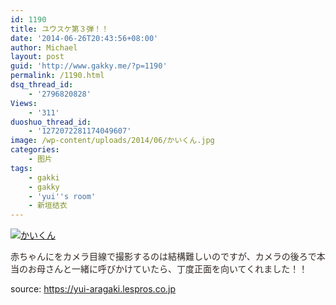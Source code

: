 ```yaml
---
id: 1190
title: ユウスケ第３弾！！
date: '2014-06-26T20:43:56+08:00'
author: Michael
layout: post
guid: 'http://www.gakky.me/?p=1190'
permalink: /1190.html
dsq_thread_id:
    - '2796820828'
Views:
    - '311'
duoshuo_thread_id:
    - '1272072281174049607'
image: /wp-content/uploads/2014/06/かいくん.jpg
categories:
    - 图片
tags:
    - gakki
    - gakky
    - 'yui''s room'
    - 新垣结衣
---
```


[![かいくん](http://www.yui-aragaki.org/wp-content/uploads/2014/06/かいくん.jpg)](http://www.yui-aragaki.org/wp-content/uploads/2014/06/かいくん.jpg "かいくん")

<span style="color: #302722;">赤ちゃんにをカメラ目線で撮影するのは結構難しいのですが、カメラの後ろで本当のお母さんと一緒に呼びかけていたら、丁度正面を向いてくれました！！</span>

source: https://yui-aragaki.lespros.co.jp